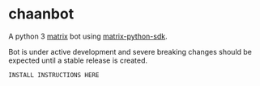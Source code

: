 # chaanbot

A python 3 [matrix](https://matrix.org) bot using [matrix-python-sdk](https://github.com/matrix-org/matrix-python-sdk).

Bot is under active development and severe breaking changes should be expected until a stable release is created.

```
INSTALL INSTRUCTIONS HERE
```
